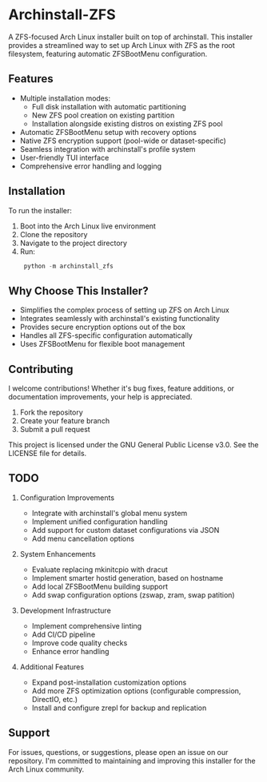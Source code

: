 # Archinstall-ZFS

A ZFS-focused Arch Linux installer built on top of archinstall. This installer provides a streamlined way to set up Arch Linux with ZFS as the root filesystem, featuring automatic ZFSBootMenu configuration.

## Features

- Multiple installation modes:
  - Full disk installation with automatic partitioning
  - New ZFS pool creation on existing partition
  - Installation alongside existing distros on existing ZFS pool
- Automatic ZFSBootMenu setup with recovery options
- Native ZFS encryption support (pool-wide or dataset-specific)
- Seamless integration with archinstall's profile system
- User-friendly TUI interface
- Comprehensive error handling and logging

## Installation

To run the installer:

1. Boot into the Arch Linux live environment
2. Clone the repository
3. Navigate to the project directory
4. Run:
   ```python
    python -m archinstall_zfs
    ``` 

## Why Choose This Installer?

- Simplifies the complex process of setting up ZFS on Arch Linux
- Integrates seamlessly with archinstall's existing functionality
- Provides secure encryption options out of the box
- Handles all ZFS-specific configuration automatically
- Uses ZFSBootMenu for flexible boot management

## Contributing

I welcome contributions! Whether it's bug fixes, feature additions, or documentation improvements, your help is appreciated.

1. Fork the repository
2. Create your feature branch
3. Submit a pull request

This project is licensed under the GNU General Public License v3.0. See the LICENSE file for details.

## TODO

1. Configuration Improvements
   - Integrate with archinstall's global menu system
   - Implement unified configuration handling
   - Add support for custom dataset configurations via JSON
   - Add menu cancellation options

2. System Enhancements
   - Evaluate replacing mkinitcpio with dracut
   - Implement smarter hostid generation, based on hostname
   - Add local ZFSBootMenu building support
   - Add swap configuration options (zswap, zram, swap patition)

3. Development Infrastructure
   - Implement comprehensive linting
   - Add CI/CD pipeline
   - Improve code quality checks
   - Enhance error handling

4. Additional Features
   - Expand post-installation customization options
   - Add more ZFS optimization options (configurable compression, DirectIO, etc.)
   - Install and configure zrepl for backup and replication

## Support

For issues, questions, or suggestions, please open an issue on our repository. I'm committed to maintaining and improving this installer for the Arch Linux community.
